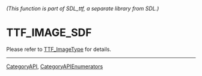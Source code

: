 ###### (This function is part of SDL_ttf, a separate library from SDL.)
# TTF_IMAGE_SDF

Please refer to [TTF_ImageType](TTF_ImageType) for details.

----
[CategoryAPI](CategoryAPI), [CategoryAPIEnumerators](CategoryAPIEnumerators)

